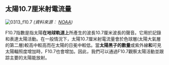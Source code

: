 ## 太陽10.7厘米射電流量

![0313_f10.7](./static/0313_f10.7.gif)
*(資料來源︰ [NOAA](https://www.swpc.noaa.gov/phenomena/f107-cm-radio-emissions))*

F10.7指數是指太陽**在地球軌道上**所產生的波長10.7厘米波長的聲音。它用於記錄和表達太陽活動。在一般情況下，太陽10.7厘米射電流量會於色球層(太陽大氣層的第二層)較高中較高而在太陽的日冕中較低。當**太陽黑子的數量**或紫外線**和**可見太陽輻照度增加時，F10.7也會增加。因此，我們可以通過F10.7觀察太陽活動並跟踪主要的太陽能放射。
